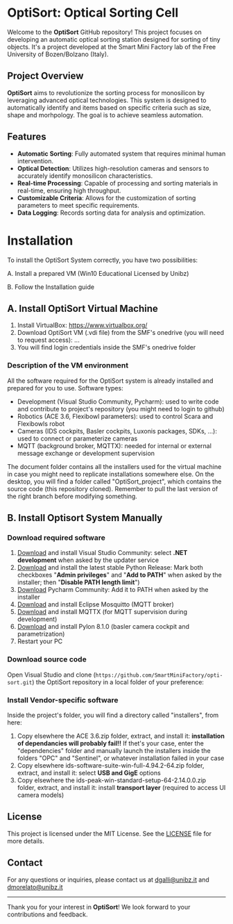 # OptiSort: Optical Sorting Cell

Welcome to the **OptiSort** GitHub repository! This project focuses on developing an automatic optical sorting station designed for sorting of tiny objects.
It's a project developed at the Smart Mini Factory lab of the Free University of Bozen/Bolzano (Italy).

## Project Overview

**OptiSort** aims to revolutionize the sorting process for monosilicon by leveraging advanced optical technologies. This system is designed to automatically identify and items based on specific criteria such as size, shape and morhpology. The goal is to achieve seamless automation.

## Features

- **Automatic Sorting**: Fully automated system that requires minimal human intervention.
- **Optical Detection**: Utilizes high-resolution cameras and sensors to accurately identify monosilicon characteristics.
- **Real-time Processing**: Capable of processing and sorting materials in real-time, ensuring high throughput.
- **Customizable Criteria**: Allows for the customization of sorting parameters to meet specific requirements.
- **Data Logging**: Records sorting data for analysis and optimization.


# Installation

To install the OptiSort System correctly, you have two possibilities:

A. Install a prepared VM (Win10 Educational Licensed by Unibz)

B. Follow the Installation guide

## A. Install OptiSort Virtual Machine

1. Install VirtualBox: https://www.virtualbox.org/
2. Download OptiSort VM (.vdi file) from the SMF's onedrive (you will need to request access): ...
3. You will find login credentials inside the SMF's onedrive folder

### Description of the VM environment
All the software required for the OptiSort system is already installed and prepared for you to use. Software types:

- Development (Visual Studio Community, Pycharm): used to write code and contribute to project's repository (you might need to login to github)
- Robotics (ACE 3.6, Flexibowl parameters): used to control Scara and Flexibowls robot
- Cameras (IDS cockpits, Basler cockpits, Luxonis packages, SDKs, ...): used to connect or parameterize cameras
- MQTT (background broker, MQTTX): needed for internal or external message exchange or development supervision

The document folder contains all the installers used for the virtual machine in case you might need to replicate installations somewhere else. On the desktop, you will find a folder called "OptiSort_project", which contains the source code (this repository cloned). Remember to pull the last version of the right branch before modifying something.

## B. Install Optisort System Manually

### Download required software

1. [Download](https://visualstudio.microsoft.com/vs/community) and install Visual Studio Community: select **.NET development** when asked by the updater service 
2. [Download](https://www.python.org/) and install the latest stable Python Release: Mark both checkboxes "**Admin privileges**" and "**Add to PATH**" when asked by the installer; then "**Disable PATH length limit**")
3. [Download](https://www.jetbrains.com/pycharm/download/?section=window) Pycharm Community: Add it to PATH when asked by the installer
4. [Download](https://mosquitto.org/download/) and install Eclipse Mosquitto (MQTT broker)
5. [Download](https://mqttx.app/downloads) and install MQTTX (for MQTT supervision during development)
6. [Download](https://www.baslerweb.com/en/downloads/software/2012599532/?srsltid=AfmBOorplO9MAmNuyzK0a-u_12KqZsKkbDvuvwWtmepAgUatpbWpUdGQ) and install Pylon 8.1.0 (basler camera cockpit and parametrization)
7. Restart your PC

### Download source code

Open Visual Studio and clone (```https://github.com/SmartMiniFactory/opti-sort.git```) the OptiSort repository in a local folder of your preference: 


### Install Vendor-specific software

Inside the project's folder, you will find a directory called "installers", from here:
1. Copy elsewhere the ACE 3.6.zip folder, extract, and install it: **installation of dependancies will probably fail!!** If thet's your case, enter the "dependencies" folder and manually launch the installers inside the folders "OPC" and "Sentinel", or whatever installation failed in your case
2. Copy elsewhere ids-software-suite-win-full-4.94.2-64.zip folder, extract, and install it: select **USB and GigE** options
3. Copy elsewhere the ids-peak-win-standard-setup-64-2.14.0.0.zip folder, extract, and install it: install **transport layer** (required to access UI camera models)



## License

This project is licensed under the MIT License. See the [LICENSE](LICENSE) file for more details.

## Contact

For any questions or inquiries, please contact us at [dgalli@unibz.it](mailto:dgalli@unibz.it) and [dmorelato@unibz.it](mailto:dmorelato@unibz.it) 

---

Thank you for your interest in **OptiSort**! We look forward to your contributions and feedback.
